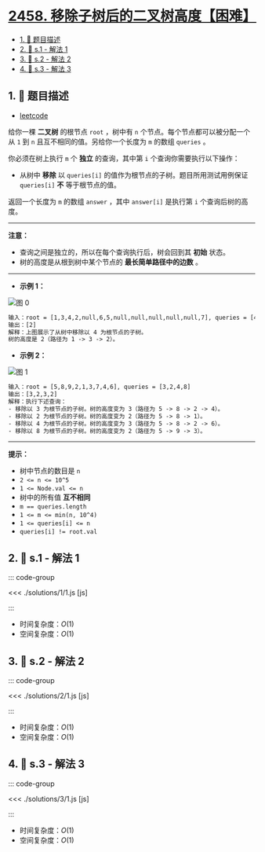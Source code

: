 # [2458. 移除子树后的二叉树高度【困难】](https://github.com/tnotesjs/TNotes.leetcode/tree/main/notes/2458.%20%E7%A7%BB%E9%99%A4%E5%AD%90%E6%A0%91%E5%90%8E%E7%9A%84%E4%BA%8C%E5%8F%89%E6%A0%91%E9%AB%98%E5%BA%A6%E3%80%90%E5%9B%B0%E9%9A%BE%E3%80%91)

<!-- region:toc -->

- [1. 📝 题目描述](#1--题目描述)
- [2. 🎯 s.1 - 解法 1](#2--s1---解法-1)
- [3. 🎯 s.2 - 解法 2](#3--s2---解法-2)
- [4. 🎯 s.3 - 解法 3](#4--s3---解法-3)

<!-- endregion:toc -->

## 1. 📝 题目描述

- [leetcode](https://leetcode.cn/problems/height-of-binary-tree-after-subtree-removal-queries/)

给你一棵 **二叉树** 的根节点 `root` ，树中有 `n` 个节点。每个节点都可以被分配一个从 `1` 到 `n` 且互不相同的值。另给你一个长度为 `m` 的数组 `queries` 。

你必须在树上执行 `m` 个 **独立** 的查询，其中第 `i` 个查询你需要执行以下操作：

- 从树中 **移除** 以 `queries[i]` 的值作为根节点的子树。题目所用测试用例保证 `queries[i]` **不** 等于根节点的值。

返回一个长度为 `m` 的数组 `answer` ，其中 `answer[i]` 是执行第 `i` 个查询后树的高度。

---

**注意：**

- 查询之间是独立的，所以在每个查询执行后，树会回到其 **初始** 状态。
- 树的高度是从根到树中某个节点的 **最长简单路径中的边数** 。

---

- **示例 1：**

![图 0](https://cdn.jsdelivr.net/gh/tnotesjs/imgs@main/2025-09-27-20-12-00.png)

```txt
输入：root = [1,3,4,2,null,6,5,null,null,null,null,null,7], queries = [4]
输出：[2]
解释：上图展示了从树中移除以 4 为根节点的子树。
树的高度是 2（路径为 1 -> 3 -> 2）。
```

- **示例 2：**

![图 1](https://cdn.jsdelivr.net/gh/tnotesjs/imgs@main/2025-09-27-20-12-09.png)

```txt
输入：root = [5,8,9,2,1,3,7,4,6], queries = [3,2,4,8]
输出：[3,2,3,2]
解释：执行下述查询：
- 移除以 3 为根节点的子树。树的高度变为 3（路径为 5 -> 8 -> 2 -> 4）。
- 移除以 2 为根节点的子树。树的高度变为 2（路径为 5 -> 8 -> 1）。
- 移除以 4 为根节点的子树。树的高度变为 3（路径为 5 -> 8 -> 2 -> 6）。
- 移除以 8 为根节点的子树。树的高度变为 2（路径为 5 -> 9 -> 3）。
```

---

**提示：**

- 树中节点的数目是 `n`
- `2 <= n <= 10^5`
- `1 <= Node.val <= n`
- 树中的所有值 **互不相同**
- `m == queries.length`
- `1 <= m <= min(n, 10^4)`
- `1 <= queries[i] <= n`
- `queries[i] != root.val`

## 2. 🎯 s.1 - 解法 1

::: code-group

<<< ./solutions/1/1.js [js]

:::

- 时间复杂度：$O(1)$
- 空间复杂度：$O(1)$

## 3. 🎯 s.2 - 解法 2

::: code-group

<<< ./solutions/2/1.js [js]

:::

- 时间复杂度：$O(1)$
- 空间复杂度：$O(1)$

## 4. 🎯 s.3 - 解法 3

::: code-group

<<< ./solutions/3/1.js [js]

:::

- 时间复杂度：$O(1)$
- 空间复杂度：$O(1)$
